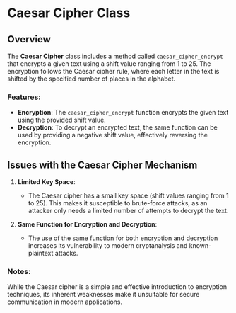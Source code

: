# Caesar Cipher Class

## Overview

The **Caesar Cipher** class includes a method called `caesar_cipher_encrypt` that encrypts a given text using a shift value ranging from 1 to 25. The encryption follows the Caesar cipher rule, where each letter in the text is shifted by the specified number of places in the alphabet.

### Features:
- **Encryption**: The `caesar_cipher_encrypt` function encrypts the given text using the provided shift value.
- **Decryption**: To decrypt an encrypted text, the same function can be used by providing a negative shift value, effectively reversing the encryption.

## Issues with the Caesar Cipher Mechanism

1. **Limited Key Space**:
   - The Caesar cipher has a small key space (shift values ranging from 1 to 25). This makes it susceptible to brute-force attacks, as an attacker only needs a limited number of attempts to decrypt the text.

2. **Same Function for Encryption and Decryption**:
   - The use of the same function for both encryption and decryption increases its vulnerability to modern cryptanalysis and known-plaintext attacks.

### Notes:
While the Caesar cipher is a simple and effective introduction to encryption techniques, its inherent weaknesses make it unsuitable for secure communication in modern applications.

